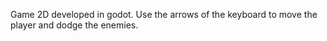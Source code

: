 Game 2D developed in godot.
Use the arrows of the keyboard to move the player and dodge the enemies.
